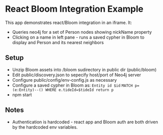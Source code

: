 # React Bloom Integration Example

This app demonstrates react/Bloom integration in an iframe.  It:
* Queries neo4j for a set of Person nodes showing nickName property
* Clicking on a name in left pane - runs a saved cypher in Bloom to display and Person and its nearest neighbors

## Setup

* Unzip Bloom assets into /bloom sudirectory in public dir (public/bloom)
* Edit public/discovery.json to sepecify host/port of Neo4j server
* Configure public/config/env-config.js as necessary
* Configure a saved cypher in Bloom as:
  `Entity id $id`
  `MATCH p=(e:Entity)--() WHERE e.tideId=$tideId return p`
* npm start

## Notes

* Authentication is hardcoded - react app and Bloom auth are both driven by the hardcoded env variables.


